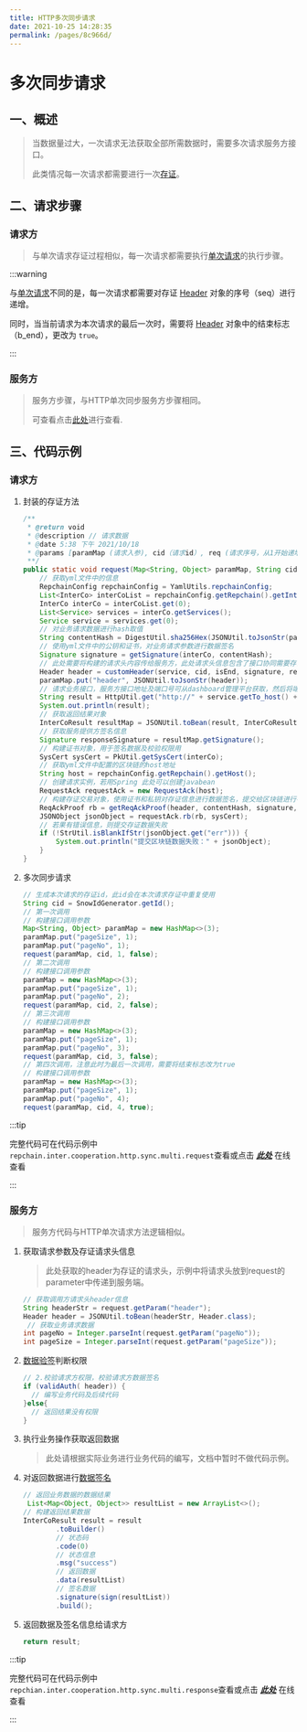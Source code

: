 ```yaml
---
title: HTTP多次同步请求
date: 2021-10-25 14:28:35
permalink: /pages/8c966d/
---
```


# 多次同步请求

## 一、概述

> 当数据量过大，一次请求无法获取全部所需数据时，需要多次请求服务方接口。
>
> 此类情况每一次请求都需要进行一次[存证](/pages/0ebad0/#二、存证过程-概要)。

## 二、请求步骤

### 请求方

> 与单次请求存证过程相似，每一次请求都需要执行[单次请求](/pages/feba98/#请求方)的执行步骤。

:::warning

与[单次请求](/pages/feba98/#请求方)不同的是，每一次请求都需要对存证 [Header](/pages/76b411/#header) 对象的序号（seq）进行递增。

同时，当当前请求为本次请求的最后一次时，需要将 [Header](/pages/76b411/#header) 对象中的结束标志（b_end），更改为 `true`。

:::

### 服务方

> 服务方步骤，与HTTP单次同步服务方步骤相同。
>
> 可查看点击[此处](/pages/feba98/#服务方)进行查看.

## 三、代码示例

### 请求方

1. 封装的存证方法

   ```java
   /**
    * @return void
    * @description // 请求数据
    * @date 5:38 下午 2021/10/18
    * @params [paramMap (请求入参), cid（请求id）, req (请求序号，从1开始递增), isEnd（是否为最后一次请求）]
    **/
   public static void request(Map<String, Object> paramMap, String cid, int req, boolean isEnd) {
       // 获取yml文件中的信息
       RepchainConfig repchainConfig = YamlUtils.repchainConfig;
       List<InterCo> interCoList = repchainConfig.getRepchain().getInterCo();
       InterCo interCo = interCoList.get(0);
       List<Service> services = interCo.getServices();
       Service service = services.get(0);
       // 对业务请求数据进行hash取值
       String contentHash = DigestUtil.sha256Hex(JSONUtil.toJsonStr(paramMap));
       // 使用yml文件中的公钥和证书，对业务请求参数进行数据签名
       Signature signature = getSignature(interCo, contentHash);
       // 此处需要将构建的请求头内容传给服务方，此处请求头信息包含了接口协同需要存证的信息，及数据签名需要校验的身份信息
       Header header = customHeader(service, cid, isEnd, signature, req);
       paramMap.put("header", JSONUtil.toJsonStr(header));
       // 请求业务接口，服务方接口地址及端口号可从dashboard管理平台获取，然后将端口号和地址写入到yml文件中
       String result = HttpUtil.get("http://" + service.getTo_host() + ":" + service.getTo_port() + "/infoList", paramMap);
       System.out.println(result);
       // 获取返回结果对象
       InterCoResult resultMap = JSONUtil.toBean(result, InterCoResult.class);
       // 获取服务提供方签名信息
       Signature responseSignature = resultMap.getSignature();
       // 构建证书对象，用于签名数据及校验权限用
       SysCert sysCert = PkUtil.getSysCert(interCo);
       // 获取yml文件中配置的区块链的host地址
       String host = repchainConfig.getRepchain().getHost();
       // 创建请求实例，若用Spring 此处可以创建javabean
       RequestAck requestAck = new RequestAck(host);
       // 构建存证交易对象，使用证书和私钥对存证信息进行数据签名，提交给区块链进行存证
       ReqAckProof rb = getReqAckProof(header, contentHash, signature, responseSignature);
       JSONObject jsonObject = requestAck.rb(rb, sysCert);
       // 若果有错误信息，则提交存证数据失败
       if (!StrUtil.isBlankIfStr(jsonObject.get("err"))) {
           System.out.println("提交区块链数据失败：" + jsonObject);
       }
   }
   ```

2. 多次同步请求

   ```java
   // 生成本次请求的存证id，此id会在本次请求存证中重复使用
   String cid = SnowIdGenerator.getId();
   // 第一次调用
   // 构建接口调用参数
   Map<String, Object> paramMap = new HashMap<>(3);
   paramMap.put("pageSize", 1);
   paramMap.put("pageNo", 1);
   request(paramMap, cid, 1, false);
   // 第二次调用
   // 构建接口调用参数
   paramMap = new HashMap<>(3);
   paramMap.put("pageSize", 1);
   paramMap.put("pageNo", 2);
   request(paramMap, cid, 2, false);
   // 第三次调用
   // 构建接口调用参数
   paramMap = new HashMap<>(3);
   paramMap.put("pageSize", 1);
   paramMap.put("pageNo", 3);
   request(paramMap, cid, 3, false);
   // 第四次调用，注意此时为最后一次调用，需要将结束标志改为true
   // 构建接口调用参数
   paramMap = new HashMap<>(3);
   paramMap.put("pageSize", 1);
   paramMap.put("pageNo", 4);
   request(paramMap, cid, 4, true);
   ```

:::tip

完整代码可在代码示例中`repchain.inter.cooperation.http.sync.multi.request`查看或点击 [***此处***](https://gitee.com/BTAJL/api-coord/blob/http-lhc/src/main/java/repchain/inter/cooperation/http/sync/multi/request/MultiSyncClient.java) 在线查看

:::

### 服务方

> 服务方代码与HTTP单次请求方法逻辑相似。

1. 获取请求参数及存证请求头信息

   > 此处获取的header为存证的请求头，示例中将请求头放到request的parameter中传递到服务端。

   ```java
   // 获取调用方请求头header信息
   String headerStr = request.getParam("header");
   Header header = JSONUtil.toBean(headerStr, Header.class);
    // 获取业务请求数据
   int pageNo = Integer.parseInt(request.getParam("pageNo"));
   int pageSize = Integer.parseInt(request.getParam("pageSize"));
   ```

2. [数据验签](/pages/e84ef5/#数据验签)判断权限

   ```java
   // 2.校验请求方权限，校验请求方数据签名
   if (validAuth( header)) {
     // 编写业务代码及后续代码
   }else{
     // 返回结果没有权限
   }
   ```

3. 执行业务操作获取返回数据

   > 此处请根据实际业务进行业务代码的编写，文档中暂时不做代码示例。

4. 对返回数据进行[数据签名](/pages/e84ef5/#数据签名)

   ```java
   // 返回业务数据的数据结果
    List<Map<Object, Object>> resultList = new ArrayList<>();
   // 构建返回结果数据
   InterCoResult result = result
           .toBuilder()
           // 状态码
           .code(0)
           // 状态信息
           .msg("success")
           // 返回数据
           .data(resultList)
           // 签名数据
           .signature(sign(resultList))
           .build();
   ```

5. 返回数据及签名信息给请求方

   ```java
   return result;
   ```

   

:::tip

完整代码可在代码示例中`repchian.inter.cooperation.http.sync.multi.response`查看或点击 [***此处***](https://gitee.com/BTAJL/api-coord/blob/http-lhc/src/main/java/repchain/inter/cooperation/http/sync/multi/response/MultiSyncServer.java) 在线查看

:::
